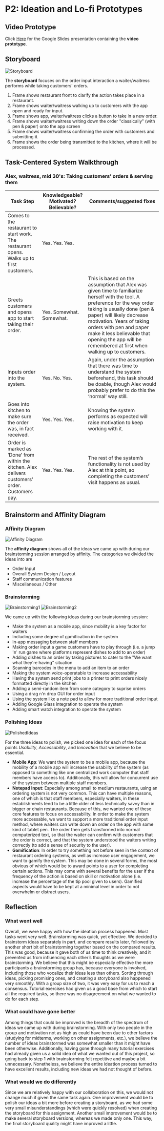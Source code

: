# P2: Ideation and Lo-fi Prototypes

## Video Prototype

Click [Here](https://docs.google.com/presentation/d/145dNdQ4Q8ehh_FCW_GMbvaTnDbHvBwcZnExaVboQUOI/edit?usp=sharing) for the Google Slides presentation containing the **video prototype**.

## Storyboard

![Storyboard](storyboard.jpg)

The **storyboard** focuses on the order input interaction a waiter/waitress performs while taking customers' orders.
1) Frame shows restaurant front to clarify the action takes place in a restaurant.
2) Frame shows waiter/waitress walking up to customers with the app open and ready for input.
3) Frame shows app, waiter/waitress clicks a button to take in a new order.
4) Frame shows waiter/waitress writing down the order "classically" (with pen & paper) onto the app screen
5) Frame shows waiter/waitress confirming the order with customers and submitting it.
6) Frame shows the order being transmitted to the kitchen, where it will be processed.

## Task-Centered System Walkthrough

### Alex, waitress, mid 30's: Taking customers’ orders & serving them

| **Task Step**                 | **Knowledgeable? Motivated? Believable?** | **Comments/suggested fixes**  |
|---------------------------|---------------------------------------|---------------------------|
| Comes to the restaurant to start work. The restaurant opens. Walks up to first customers. | Yes. Yes. Yes. | |
| Greets customers and opens app to start taking their order. | Yes. Somewhat. Somewhat. | This is based on the assumption that Alex was given time to familiarize herself with the tool. A preference for the way order taking is usually done (pen & paper) will likely decrease motivation. Years of taking orders with pen and paper make it less believable that opening the app will be remembered at first when walking up to customers. |
| Inputs order into the system. | Yes. No. Yes. | Again, under the assumption that there was time to understand the system beforehand, this task should be doable, though Alex would probably prefer to do this the ‘normal’ way still. |
| Goes into kitchen to make sure the order was, in fact received. | Yes. Yes. Yes. | Knowing the system performs as expected will raise motivation to keep working with it. |
| Order is marked as ‘Done’ from within the kitchen. Alex delivers customers’ order. Customers pay. | Yes. Yes. Yes. | The rest of the system’s functionality is not used by Alex at this point, so completing the customers’ visit happens as usual. |

## Brainstorm and Affinity Diagram

### Affinity Diagram

![Affinity Diagram](affinity_diagram.jpg)

The **affinity diagram** shows all of the ideas we came up with during our brainstorming session arranged by affinity. The categories we divided the ideas into are
* Order Input
* Overall System Design / Layout
* Staff communication features
* Miscellaneous / Other

### Brainstorming

![Brainstorming1](brainstorm1.jpg)
![Brainstorming2](brainstorm2.jpg) 

We came up with the following ideas during our brainstorming session:
* Make the system as a mobile app, since mobility is a key factor for waiters
* Including some degree of gamification in the system
* In-app messaging between staff members
* Making order input a game customers have to play through (i.e. a jump 'n' run game where platforms represent dishes to add to an order)
* Adding dishes to an order by taking pictures to cater to the "We want what they're having" situation
* Scanning barcodes in the menu to add an item to an order
* Making the system voice-operatable to increase accessability
* Having the system send print jobs to a printer to print orders nicely formatted directly in the kitchen
* Adding a semi-random item from some category to suprise orders 
* Using a drag n'n drop GUI for order input
* Using the system like a note pad to allow for more traditional order input
* Adding Google Glass integration to operate the system
* Adding smart watch integration to operate the system

### Polishing Ideas

![PolishedIdeas](polished_ideas.jpg)

For the three ideas to polish, we picked one idea for each of the focus points *Usability*, *Accessability*, and *Innovation* that we believe to be essential.
* **Mobile App**: We want the system to be a mobile app, because the mobility of a mobile app will increase the usability of the system (as opposed to something like one centralized work computer that staff members have access to). Additionally, this will allow for concurrent use of the system between multiple staff members.
* **Notepad Input**: Especially among small to medium restaurants, using an ordering system is not very common. This can have multiple reasons, one of which is that staff members, especially waiters, in these establishments tend to be a little older of less technically savvy than in bigger or chain restaurants. Because of this, we wanted one of these core features to focus on accessability. In order to make the system more accessable, we want to support a more traditional order input method, where waiters can write down an order on the app with some kind of tablet pen. The order then gets transformed into normal computerized text, so that the waiter can confirm with customers that the order is correct, and that the system understood the waiters writing correctly (to add a sense of security to the user).
* **Gamification**: In order to try something not before seen in the context of restaurant ordering systems, as well as increase user engagement, we want to gamify the system. This may be done in several forms, the most obvious of which would be to award points to a user for completing certain actions. This may come with several benefits for the user if the frequency of the action is based on skill or motivation alone (i.e. increase the percentage of the tip pool given to users). Gamified aspects would have to be kept at a minimal level in order to not overwhelm or distract users.

## Reflection

### What went well

Overall, we were happy with how the ideation process happened. Most tasks went very well. Brainstorming was quick, yet effective. We decided to brainstorm ideas separately in part, and compare results later, followed by another short bit of brainstorming together based on the compared results. This was good, because it gave both of us time to think creatively, and it prevented us from influencing each other’s thoughts as we were brainstorming. We believe that this might be especially effective the more participants a brainstorming group has, because everyone is involved, including those who vocalize their ideas less than others. Sorting through ideas, picking promising ones, and creating a storyboard also happened very smoothly. With a group size of two, it was very easy for us to reach a consensus. Tutorial exercises had given us a good base from which to start all the required tasks, so there was no disagreement on what we wanted to do for each step.

### What could have gone better

Among things that could be improved is the breadth of the spectrum of ideas we came up with during brainstorming. With only two people in the group and motivation not as high as could have been due to other factors (studying for midterms, working on other assignments, etc.), we believe the number of ideas brainstormed was somewhat smaller than it might have been otherwise. Additionally, having gone through many tutorial exercises had already given us a solid idea of what we wanted out of this project, so going back to step 1 with brainstorming felt repetitive and maybe a bit unnecessary. Nonetheless, we believe the entire ideation process turned to have excellent results, including new ideas we had not thought of before.

### What would we do differently

Since we are relatively happy with our collaboration on this, we would not change much if given the same task again. One improvement would be to polish our ideas a bit more before creating a storyboard, as we had some very small misunderstandings (which were quickly resolved) when creating the storyboard for this assignment. Another small improvement would be to make several storyboard versions, whereas we made only one. This way, the final storyboard quality might have improved a little.
